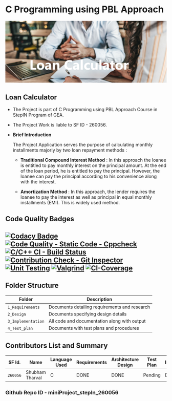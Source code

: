 # C Programming using PBL Approach
![loanCalculator](https://github.com/sstharval/miniProject_stepIn_260056/blob/a744a67c7b99b773ef13073cafb7729fc5e136eb/6_ImagesAndVideos/edit1_Banner.png)

## **Loan Calculator**

-   The Project is part of C Programming using PBL Approach Course in StepIN Program of GEA.

-   The Project Work is liable to SF ID - 260056.

-   **Brief Introduction** 
    
    The Project Application serves the purpose of calculating monthly installments majorly by two loan repayment methods :

    -   **Traditional Compound Interest Method**    :   In this approach the loanee is entitled to pay monthly interest on the principal amount. At the end of the loan period, he is entitled to pay the principal. However, the loanee can pay the principal according to his convenience along with the interest.

    -   **Amortization Method** :   In this approach, the lender requires the loanee to pay the interest as well as principal in equal monthly installments (EMI). This is widely used method.

## Code Quality Badges
[![Codacy Badge](https://app.codacy.com/project/badge/Grade/9b236e391dcf450898fc9494f981bb54)](https://www.codacy.com/gh/sstharval/miniProject_stepIn_260056/dashboard?utm_source=github.com&amp;utm_medium=referral&amp;utm_content=sstharval/miniProject_stepIn_260056&amp;utm_campaign=Badge_Grade)  [![Code Quality - Static Code - Cppcheck](https://github.com/sstharval/miniProject_stepIn_260056/actions/workflows/cppcheck.yml/badge.svg)](https://github.com/sstharval/miniProject_stepIn_260056/actions/workflows/cppcheck.yml)  [![C/C++ CI - Build Status](https://github.com/sstharval/miniProject_stepIn_260056/actions/workflows/C-build.yml/badge.svg)](https://github.com/sstharval/miniProject_stepIn_260056/actions/workflows/C-build.yml) [![Contribution Check - Git Inspector](https://github.com/sstharval/miniProject_stepIn_260056/actions/workflows/gitinspector.yml/badge.svg)](https://github.com/sstharval/miniProject_stepIn_260056/actions/workflows/gitinspector.yml) [![Unit Testing](https://github.com/sstharval/miniProject_stepIn_260056/actions/workflows/unitTest.yml/badge.svg)](https://github.com/sstharval/miniProject_stepIn_260056/actions/workflows/unitTest.yml) [![Valgrind](https://github.com/sstharval/miniProject_stepIn_260056/actions/workflows/ValgrindTest.yml/badge.svg)](https://github.com/sstharval/miniProject_stepIn_260056/actions/workflows/ValgrindTest.yml) [![CI-Coverage](https://github.com/sstharval/miniProject_stepIn_260056/actions/workflows/CoverageCI.yml/badge.svg)](https://github.com/sstharval/miniProject_stepIn_260056/actions/workflows/CoverageCI.yml)
------
## Folder Structure
Folder             | Description
-------------------| -------------------------------------------------
`1_Requirements`   | Documents detailing requirements and research
`2_Design`         | Documents specifying design details
`3_Implementation` | All code and documentation along with output
`4_Test_plan`      | Documents with test plans and procedures

## Contributors List and Summary

SF Id.    |      Name        |  Language Used   | Requirements | Architecture Design |   Test Plan    | Implementation | Report  
----------|------------------|------------------|--------------|---------------------|----------------|----------------|--------
`260056`  | Shubham Tharval  |       C          |       DONE   |        DONE         |    Pending     |      DONE      | DONE

### Github Repo ID - miniProject_stepIn_260056
